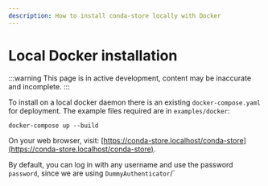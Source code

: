 ```yaml
---
description: How to install conda-store locally with Docker
---
```


# Local Docker installation

:::warning
This page is in active development, content may be inaccurate and incomplete.
:::

To install on a local docker daemon there is an existing `docker-compose.yaml` for deployment.
The example files required are in `examples/docker`:

```shell
docker-compose up --build
```

On your web browser, visit: [https://conda-store.localhost/conda-store](https://conda-store.localhost/conda-store).

By default, you can log in with any username and use the password `password`, since we are using `DummyAuthenticator`/`
